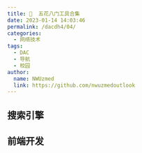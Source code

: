 ```yaml
---
title: 🏹  五花八门工具合集
date: 2023-01-14 14:03:46
permalink: /dacdh4/04/
categories: 
  - 网络技术
tags: 
  - DAC
  - 导航
  - 校园
author: 
  name: NWUzmed
  link: https://github.com/nwuzmedoutlook
---
```


## 搜索引擎

<ClientOnly>
  <Card :cardData="cardData0" :cardListSize=4 carTitlColor="#000" carHoverColor="#000" />
</ClientOnly>

## 前端开发

<ClientOnly>
  <Card :cardData="cardData1" :cardListSize=4 carTitlColor="#000" carHoverColor="#000" />
</ClientOnly>

<script>
export default {
  data() {
    return {
      cardData0: [
        {
          id: "0",
          cardSrc: "http://www.baidu.com/",
          cardName: "百度",
          cardContent:
            "百度——全球最大的中文搜索引擎及最大的中文网站，全球领先的人工智能公司",
        },
{cardSrc: "https://zh.wikihow.com/", cardImgSrc: "https://api.xinac.net/icon/?url=https://zh.wikihow.com/", cardName: "wikiHow", cardContent: "你可以信赖的万事指南",},
{cardSrc: "http://beizhu.qqhbx.com/", cardImgSrc: "https://api.xinac.net/icon/?url=http://beizhu.qqhbx.com/", cardName: "符号基地", cardContent: "特殊符号大全 特殊表情符号 好友备注符号",},
{cardSrc: "http://www.baofengjihuo.com/", cardImgSrc: "https://api.xinac.net/icon/?url=http://www.baofengjihuo.com/", cardName: "暴风激活工具", cardContent: "永久激活所有Windows系统和Office软件",},
{cardSrc: "http://ajihuo.com/", cardImgSrc: "https://api.xinac.net/icon/?url=http://ajihuo.com/", cardName: "Jetbrains永久激话", cardContent: "永久免费提供Intellij idea激活码2020,idea激活码2021,pycharm激活码2020,pycharm激活码2021,phpstorm激活码2020,phpstorm激活码2021,webstorm激活码2020,webstorm激活码2021等jetbrains相关产品激活码。",},
{cardSrc: "http://www.toolfk.com/", cardImgSrc: "https://api.xinac.net/icon/?url=http://www.toolfk.com/", cardName: "工具人", cardContent: "TOOLFK在线工具人",},
{cardSrc: "https://www.zxgj.cn/", cardImgSrc: "https://api.xinac.net/icon/?url=https://www.zxgj.cn/", cardName: "在线工具网", cardContent: "工作生活好帮手",},
{cardSrc: "https://cli.im/", cardImgSrc: "https://api.xinac.net/icon/?url=https://cli.im/", cardName: "草料二维码生成器", cardContent: "努力把二维码技术变成简单实用的产品",},
{cardSrc: "https://www.toolnb.com/", cardImgSrc: "https://api.xinac.net/icon/?url=https://www.toolnb.com/", cardName: "爱资料在线工具", cardContent: "好用的在线工具箱",},
{cardSrc: "https://www.cilin.org/", cardImgSrc: "https://api.xinac.net/icon/?url=https://www.cilin.org/", cardName: "词林在线词典", cardContent: "在线词典|近义词词典|诗词典故|翻译词典",},
{cardSrc: "https://www.zdic.net/", cardImgSrc: "https://api.xinac.net/icon/?url=https://www.zdic.net/", cardName: "漢典", cardContent: "汉典 | 古籍 | 诗词 | 书法 | 通识",},
{cardSrc: "https://jingzhunyun.com/", cardImgSrc: "https://api.xinac.net/icon/?url=https://jingzhunyun.com/", cardName: "精准云工具", cardContent: "在线工具大全",},
{cardSrc: "http://www.iamwawa.cn/", cardImgSrc: "https://api.xinac.net/icon/?url=http://www.iamwawa.cn/", cardName: "蛙蛙工具", cardContent: "便捷的在线工具集合网站",},
{cardSrc: "https://www.tool22.com/", cardImgSrc: "https://api.xinac.net/icon/?url=https://www.tool22.com/", cardName: "兔二工具", cardContent: "一个很有范的工具合集",},
{cardSrc: "http://tool.ycyuan.cn/", cardImgSrc: "https://api.xinac.net/icon/?url=http://tool.ycyuan.cn/", cardName: "异次元工具", cardContent: "异次元工具",},
{cardSrc: "http://www.gjw123.com/", cardImgSrc: "https://api.xinac.net/icon/?url=http://www.gjw123.com/", cardName: "工具123", cardContent: "在线工具_第一家纯在线免安装的工具网站【免费使用】",},
{cardSrc: "http://www.jisuanqiol.com/", cardImgSrc: "https://api.xinac.net/icon/?url=http://www.jisuanqiol.com/", cardName: "懒人计算器", cardContent: "在线计算器-科学计算器在线使用",},
{cardSrc: "https://www.0016.com.cn/", cardImgSrc: "https://api.xinac.net/icon/?url=https://www.0016.com.cn/", cardName: "生活小工具网", cardContent: "您的贴身生活必备工具",},
{cardSrc: "https://www.lmcjl.com/", cardImgSrc: "https://api.xinac.net/icon/?url=https://www.lmcjl.com/", cardName: "LmCjl在线工具", cardContent: "LmCjl在线工具",},
{cardSrc: "https://www.67tool.com/", cardImgSrc: "https://api.xinac.net/icon/?url=https://www.67tool.com/", cardName: "67工具网", cardContent: "致力打造即用即走型在线工具箱",},
{cardSrc: "http://www.woobx.cn/", cardImgSrc: "https://api.xinac.net/icon/?url=http://www.woobx.cn/", cardName: "一个木函", cardContent: "谱写美丽与强大的极致 专业效率集成工具",},
{cardSrc: "https://getquicker.net/", cardImgSrc: "https://api.xinac.net/icon/?url=https://getquicker.net/", cardName: "Quicker", cardContent: "Quicker软件 您的指尖工具箱",},
{cardSrc: "https://u.tools/", cardImgSrc: "https://api.xinac.net/icon/?url=https://u.tools/", cardName: "uTools", cardContent: "你的生产力工具集",},
{cardSrc: "http://edu.yanfabu.com/tools/theory", cardImgSrc: "https://api.xinac.net/icon/?url=http://edu.yanfabu.com/tools/theory", cardName: "公式计算-研发埠", cardContent: "理论公式大全",},
{cardSrc: "http://www.ab126.com/", cardImgSrc: "https://api.xinac.net/icon/?url=http://www.ab126.com/", cardName: "在线计算器", cardContent: "科学计算器在线使用-数学-根号-三角形-函数-公式-时间-面积-体积",},
{cardSrc: "https://tool.yovisun.com/", cardImgSrc: "https://api.xinac.net/icon/?url=https://tool.yovisun.com/", cardName: "YoviSun工具集", cardContent: "YoviSun工具集",},
{cardSrc: "https://tools.kalvinbg.cn/", cardImgSrc: "https://api.xinac.net/icon/?url=https://tools.kalvinbg.cn/", cardName: "Kalvin在线工具", cardContent: "有趣及实用的工具箱",},
{cardSrc: "http://toolwa.com/", cardImgSrc: "https://api.xinac.net/icon/?url=http://toolwa.com/", cardName: "工具哇！", cardContent: "在线工具集",},
{cardSrc: "https://tool.yijingying.com/", cardImgSrc: "https://api.xinac.net/icon/?url=https://tool.yijingying.com/", cardName: "Healer的工具箱", cardContent: "Healer的工具箱",},
{cardSrc: "http://tool.mkblog.cn/", cardImgSrc: "https://api.xinac.net/icon/?url=http://tool.mkblog.cn/", cardName: "孟坤工具箱", cardContent: "孟坤工具箱",},
{cardSrc: "http://www.toolzl.com/", cardImgSrc: "https://api.xinac.net/icon/?url=http://www.toolzl.com/", cardName: "在线工具资料箱", cardContent: "让生活变得更有效率！",},
{cardSrc: "https://tools.miku.ac/", cardImgSrc: "https://api.xinac.net/icon/?url=https://tools.miku.ac/", cardName: "MikuTools", cardContent: "一个轻量的工具集合",},
{cardSrc: "http://24mail.chacuo.net/", cardImgSrc: "https://api.xinac.net/icon/?url=http://24mail.chacuo.net/", cardName: "查错IT网", cardContent: "web开发工具 格式化工具 文字工具 网络工具 实用工具 邮箱工具 编码转换 加密解密",},
{cardSrc: "https://kfd.me/", cardImgSrc: "https://api.xinac.net/icon/?url=https://kfd.me/", cardName: "KFD", cardContent: "Welcome to KFD! I'm KFC++ !",},
{cardSrc: "https://met.red/", cardImgSrc: "https://api.xinac.net/icon/?url=https://met.red/", cardName: "遇见数据仓库|", cardContent: "遇见工具|IP地址精确查询|WIFI精确查询|在线语音识别|梦幻藏宝阁估价|福利资源",},
{cardSrc: "http://webdemo.myscript.com/", cardImgSrc: "https://api.xinac.net/icon/?url=http://webdemo.myscript.com/", cardName: "MyScript", cardContent: "Math、Write、Diagram",},
{cardSrc: "http://www.chvacuum.com/tools/pressure.html", cardImgSrc: "https://api.xinac.net/icon/?url=http://www.chvacuum.com/tools/pressure.html", cardName: "计量单位在线换算", cardContent: "压力、功率、面积、能量……",},
{cardSrc: "http://www.itswebtime.com/", cardImgSrc: "https://api.xinac.net/icon/?url=http://www.itswebtime.com/", cardName: "在线时钟", cardContent: "北京时间在线时钟秒表",},
{cardSrc: "https://www.911cha.com/", cardImgSrc: "https://api.xinac.net/icon/?url=https://www.911cha.com/", cardName: "911查询", cardContent: "免费实用查询工具大全网站",},
{cardSrc: "http://zhongxinzhiyuan.cn/yiqing_real_time_map.html", cardImgSrc: "https://api.xinac.net/icon/?url=http://zhongxinzhiyuan.cn/yiqing_real_time_map.html", cardName: "新型冠状病毒肺炎疫情", cardContent: "新冠疫情实时数据",},
{cardSrc: "http://covid-19.lzu.edu.cn/", cardImgSrc: "https://api.xinac.net/icon/?url=http://covid-19.lzu.edu.cn/", cardName: "新冠疫情全球预测", cardContent: "西部生态安全省部共建协同创新中心",},
{cardSrc: "https://www.arcgis.com/apps/opsdashboard/index.html#/bda7594740fd40299423467b48e9ecf6", cardImgSrc: "https://api.xinac.net/icon/?url=https://www.arcgis.com/apps/opsdashboard/index.html#/bda7594740fd40299423467b48e9ecf6", cardName: "2019-nCoV", cardContent: "Coronavirus COVID-19",},
{cardSrc: "http://www.aiivip.com/", cardImgSrc: "https://api.xinac.net/icon/?url=http://www.aiivip.com/", cardName: "AII文章生成器", cardContent: "免费在线AI文章生成器-自媒体软文原创生成工具",},
{cardSrc: "https://suulnnka.github.io/BullshitGenerator/index.html?%E4%B8%BB%E9%A2%98=%E6%88%91%E5%A5%BD%E5%96%9C%E6%AC%A2%E4%BD%A0%E5%95%8A&amp;%E9%9A%8F%E6%9C%BA%E7%A7%8D%E5%AD%90=4242492515", cardImgSrc: "https://api.xinac.net/icon/?url=https://suulnnka.github.io/BullshitGenerator/index.html?%E4%B8%BB%E9%A2%98=%E6%88%91%E5%A5%BD%E5%96%9C%E6%AC%A2%E4%BD%A0%E5%95%8A&amp;%E9%9A%8F%E6%9C%BA%E7%A7%8D%E5%AD%90=4242492515", cardName: "狗屁不通文章生成器", cardContent: "狗屁不通文章生成器",},
{cardSrc: "https://www.aichpoem.com/#/shisanbai/poem", cardImgSrc: "https://api.xinac.net/icon/?url=https://www.aichpoem.com/#/shisanbai/poem", cardName: "AI作诗", cardContent: "诗三百·人工智能在线诗歌写作平台",},
{cardSrc: "https://app.inferkit.com/demo", cardImgSrc: "https://api.xinac.net/icon/?url=https://app.inferkit.com/demo", cardName: "InferKit", cardContent: "Talk to Transformer",},
{cardSrc: "http://www.aliyeti.cn/wordtoemoji.html", cardImgSrc: "https://api.xinac.net/icon/?url=http://www.aliyeti.cn/wordtoemoji.html", cardName: "在线文字转emoji表情", cardContent: "提供在线文字，包括成语、明星名字、歌名、书名等转换成emoji表情图片",},
{cardSrc: "http://www.zhipaiwu.com/", cardImgSrc: "https://api.xinac.net/icon/?url=http://www.zhipaiwu.com/", cardName: "纸牌屋伪原创", cardContent: "伪原创检测_在线伪原创_伪原创工具",},
{cardSrc: "https://www.aigei.com/bgremover", cardImgSrc: "https://api.xinac.net/icon/?url=https://www.aigei.com/bgremover", cardName: "BgRemover", cardContent: "在线图片去底工具",},
{cardSrc: "https://www.remove.bg/", cardImgSrc: "https://api.xinac.net/icon/?url=https://www.remove.bg/", cardName: "remove.bg", cardContent: "Remove Background from Image",},
{cardSrc: "https://www.tutieshi.com/", cardImgSrc: "https://api.xinac.net/icon/?url=https://www.tutieshi.com/", cardName: "图贴士", cardContent: "在线图片压缩_视频转GIF软件_GIF裁剪合成工具",},
{cardSrc: "https://www.sosogif.com/tool/", cardImgSrc: "https://api.xinac.net/icon/?url=https://www.sosogif.com/tool/", cardName: "搜搜GIF", cardContent: "动起来的才是画面- GIF工具",},
{cardSrc: "http://seal.ssjjss.com/", cardImgSrc: "https://api.xinac.net/icon/?url=http://seal.ssjjss.com/", cardName: "公章专家", cardContent: "公司电子印章图片生成器_印章在线制作大师",},
{cardSrc: "http://www.shenfendaquan.com/", cardImgSrc: "https://api.xinac.net/icon/?url=http://www.shenfendaquan.com/", cardName: "外国身份生成器", cardContent: "美国身份证生成，美国人地址信息生成-世界各国身份信息、地址、信用卡生成器",},
{cardSrc: "http://www.zhongguosou.com/", cardImgSrc: "https://api.xinac.net/icon/?url=http://www.zhongguosou.com/", cardName: "众果搜", cardContent: "众多个人成果搜集整理：个人在学习教育、快捷办公、网页设计、文档处理等软件使用和在线网页小工具编写等。",},
{cardSrc: "https://www.moage.cn/", cardImgSrc: "https://api.xinac.net/icon/?url=https://www.moage.cn/", cardName: "美寄词云", cardContent: "中文文字云,Word Art Cloud,标签云词云在线生成器",},
{cardSrc: "http://www.tianox.com/", cardImgSrc: "https://api.xinac.net/icon/?url=http://www.tianox.com/", cardName: "天牛表白网", cardContent: "让爱更简单 表白网页免费在线制作",},
{cardSrc: "http://www.51bbw.cn/index.html", cardImgSrc: "https://api.xinac.net/icon/?url=http://www.51bbw.cn/index.html", cardName: "我要表白网", cardContent: "最浪漫的表白网页在线生成网站",},
{cardSrc: "http://www.biaobaishike.com/", cardImgSrc: "https://api.xinac.net/icon/?url=http://www.biaobaishike.com/", cardName: "表白时刻", cardContent: "表白网页在线制作_创意表白",},
{cardSrc: "https://wanneng.run/cn/", cardImgSrc: "https://api.xinac.net/icon/?url=https://wanneng.run/cn/", cardName: "万能命令", cardContent: "快捷寻找和直达你想要的各类工具",},
{cardSrc: "http://dns.xsazz.com/", cardImgSrc: "https://api.xinac.net/icon/?url=http://dns.xsazz.com/", cardName: "刷赞平台", cardContent: "抖音、快手等刷赞",},
{cardSrc: "https://link.hhtjim.com/", cardImgSrc: "https://api.xinac.net/icon/?url=https://link.hhtjim.com/", cardName: "HHTJim's部落格 Web App", cardContent: "外链转换工具 | 分享链接转直链",},
{cardSrc: "https://bbs.rainmeter.cn/", cardImgSrc: "https://api.xinac.net/icon/?url=https://bbs.rainmeter.cn/", cardName: "Rainmeter", cardContent: "雨滴美化社区，中国最具影响力的美化论坛",},
{cardSrc: "http://www.25os.com/", cardImgSrc: "https://api.xinac.net/icon/?url=http://www.25os.com/", cardName: "WebOS平台", cardContent: "网络应用休闲平台",},
{cardSrc: "https://123apps.com/cn/", cardImgSrc: "https://api.xinac.net/icon/?url=https://123apps.com/cn/", cardName: "123apps", cardContent: "免费网络应用",},
{cardSrc: "http://www.turingapi.com/", cardImgSrc: "https://api.xinac.net/icon/?url=http://www.turingapi.com/", cardName: "图灵机器人", cardContent: "智能好用的聊天机器人",},
{cardSrc: "http://cloud.xiaoi.com/", cardImgSrc: "https://api.xinac.net/icon/?url=http://cloud.xiaoi.com/", cardName: "iBot Cloud", cardContent: "小i机器人云平台|智能机器人|智能问答|智能客服|客服机器人",},
{cardSrc: "https://bbs.52svip.cn/", cardImgSrc: "https://api.xinac.net/icon/?url=https://bbs.52svip.cn/", cardName: "晨风机器人论坛", cardContent: "晨风机器人论坛",},
{cardSrc: "https://www.yesaaa.com/web/index.php?c=account&amp;a=welcome&amp;", cardImgSrc: "https://api.xinac.net/icon/?url=https://www.yesaaa.com/web/index.php?c=account&amp;a=welcome&amp;", cardName: "Yesaaa微赢", cardContent: "微信上墙，现场大屏幕抽奖",},
{cardSrc: "https://www.weiyoubot.cn/", cardImgSrc: "https://api.xinac.net/icon/?url=https://www.weiyoubot.cn/", cardName: "微友助手", cardContent: "安全稳定国内领先微信群管家",},
{cardSrc: "http://www.downfi.com/video/", cardImgSrc: "https://api.xinac.net/icon/?url=http://www.downfi.com/video/", cardName: "小视频下载", cardContent: "抖音、快手等短视频链接复制即下载",},
{cardSrc: "http://v.ranks.xin/", cardImgSrc: "https://api.xinac.net/icon/?url=http://v.ranks.xin/", cardName: "V视频助手", cardContent: "一键下载在线视频，支持VIP",},
{cardSrc: "https://www.wufoo.com/", cardImgSrc: "https://api.xinac.net/icon/?url=https://www.wufoo.com/", cardName: "Wufoo", cardContent: "具有云存储数据库的在线表单生成器",},
{cardSrc: "https://www.aies.cn/", cardImgSrc: "https://api.xinac.net/icon/?url=https://www.aies.cn/", cardName: "在线繁体字转换器", cardContent: "简体转繁体或繁体转简体",},
{cardSrc: "https://yayun.la/", cardImgSrc: "https://api.xinac.net/icon/?url=https://yayun.la/", cardName: "押韵助手", cardContent: "在线查询押韵的字、词、诗、歌",},
{cardSrc: "http://wanmeiyunjiao.com/", cardImgSrc: "https://api.xinac.net/icon/?url=http://wanmeiyunjiao.com/", cardName: "完美韵脚", cardContent: "让押韵变得简单",},
{cardSrc: "https://tool.misiyu.cn/", cardImgSrc: "https://api.xinac.net/icon/?url=https://tool.misiyu.cn/", cardName: "迷思雨工具", cardContent: "用心的做每一款工具",},
{cardSrc: "http://www.jiqie.com/", cardImgSrc: "https://api.xinac.net/icon/?url=http://www.jiqie.com/", cardName: "头像制作", cardContent: "在线非主流动态闪图设计",},
{cardSrc: "http://www.jiqie.com/d/26.htm", cardImgSrc: "https://api.xinac.net/icon/?url=http://www.jiqie.com/d/26.htm", cardName: "急切网", cardContent: "傻瓜式仿真荣誉证书在线制作",},
{cardSrc: "http://www.yinzhang8.com.cn/seal/", cardImgSrc: "https://api.xinac.net/icon/?url=http://www.yinzhang8.com.cn/seal/", cardName: "印章在线制作", cardContent: "印章在线制作，免费生成",},
{cardSrc: "https://www.tuhaokuai.com/", cardImgSrc: "https://api.xinac.net/icon/?url=https://www.tuhaokuai.com/", cardName: "图好快", cardContent: "支持GIF动图压缩，PNG压缩，JPG压缩，可精确控制照片的长宽和大小。",},
{cardSrc: "https://zh.clippingmagic.com/", cardImgSrc: "https://api.xinac.net/icon/?url=https://zh.clippingmagic.com/", cardName: "Clipping Magic", cardContent: "在线删除图像背景",},
{cardSrc: "https://www.52doutu.cn/", cardImgSrc: "https://api.xinac.net/icon/?url=https://www.52doutu.cn/", cardName: "我爱斗图", cardContent: "斗图表情包在线制作",},
{cardSrc: "https://www.soogif.com/", cardImgSrc: "https://api.xinac.net/icon/?url=https://www.soogif.com/", cardName: "soogif动图", cardContent: "gif动态图片搜索引擎_在线一键制作压缩动图表情工具！",},
{cardSrc: "https://qwerty.kaiyi.cool/", cardImgSrc: "https://api.xinac.net/icon/?url=https://qwerty.kaiyi.cool/", cardName: "Qwerty Learner", cardContent: "练打字，记单词",},
{cardSrc: "https://lab.magiconch.com/", cardImgSrc: "https://api.xinac.net/icon/?url=https://lab.magiconch.com/", cardName: "神奇海螺试验场", cardContent: "卜卜口",},
{cardSrc: "https://getsimnum.caict.ac.cn/", cardImgSrc: "https://api.xinac.net/icon/?url=https://getsimnum.caict.ac.cn/", cardName: "一证通查", cardContent: "免费为用户查询本人身份证名下电话卡数量",},
{cardSrc: "https://win11.blueedge.me/", cardImgSrc: "https://api.xinac.net/icon/?url=https://win11.blueedge.me/", cardName: "Windows11inReact", cardContent: "Win11系统在线体验",},
{cardSrc: "https://www.yasuotu.com/zoom", cardImgSrc: "https://api.xinac.net/icon/?url=https://www.yasuotu.com/zoom", cardName: "压缩图", cardContent: "图片放大 图片无损放大 智能高清图片放大工具",},
{cardSrc: "https://bigjpg.com/", cardImgSrc: "https://api.xinac.net/icon/?url=https://bigjpg.com/", cardName: "Bigjpg", cardContent: "使用人工智能深度卷积神经网络(CNN)无损放大图片",},
{cardSrc: "https://www.weiciyun.com/", cardImgSrc: "https://api.xinac.net/icon/?url=https://www.weiciyun.com/", cardName: "微词云", cardContent: "简单强大的文字云艺术生成器",},
{cardSrc: "https://guiderank-app.com/", cardImgSrc: "https://api.xinac.net/icon/?url=https://guiderank-app.com/", cardName: "盖得", cardContent: "权威的公正测评机构",},
{cardSrc: "https://zxso.net/", cardImgSrc: "https://api.xinac.net/icon/?url=https://zxso.net/", cardName: "风雪工具站", cardContent: "风雪工具站",},
{cardSrc: "https://cli.im/deqr/", cardImgSrc: "https://api.xinac.net/icon/?url=https://cli.im/deqr/", cardName: "二维码解码器", cardContent: "草料二维码解码器",},
{cardSrc: "https://www.erweicaihong.cn/", cardImgSrc: "https://api.xinac.net/icon/?url=https://www.erweicaihong.cn/", cardName: "二维彩虹", cardContent: "在线二维码生成器，微信二维码图片在线生成",},
{cardSrc: "https://jiema.wwei.cn/", cardImgSrc: "https://api.xinac.net/icon/?url=https://jiema.wwei.cn/", cardName: "微微二维码", cardContent: "在线二维码解码器 二维码安全检测工具",},
{cardSrc: "在线批量查询工具大全", cardImgSrc: "https://api.xinac.net/icon/?url=在线批量查询工具大全", cardName: "搜收录网", cardContent: "http://www.soshoulu.com/",},
{cardSrc: "https://it365.gitlab.io/zh-cn/", cardImgSrc: "https://api.xinac.net/icon/?url=https://it365.gitlab.io/zh-cn/", cardName: "it365工具箱", cardContent: "简易的工具箱",},
{cardSrc: "https://www.apkeditor.cn/###", cardImgSrc: "https://api.xinac.net/icon/?url=https://www.apkeditor.cn/###", cardName: "安卓修改大师官网", cardContent: "首款定制任何安卓应用的神器!",},
{cardSrc: "http://www.androidmnq.cn/", cardImgSrc: "https://api.xinac.net/icon/?url=http://www.androidmnq.cn/", cardName: "安卓模拟器", cardContent: "安卓模拟器排行榜",},
{cardSrc: "https://snapdrop.net/", cardImgSrc: "https://api.xinac.net/icon/?url=https://snapdrop.net/", cardName: "Snapdrop", cardContent: "Open Snapdrop on other devices to send files",},
{cardSrc: "http://mfiles.maokebing.com/", cardImgSrc: "https://api.xinac.net/icon/?url=http://mfiles.maokebing.com/", cardName: "爱传送", cardContent: "『文件传送』『文件管理』和 『剪切板同步』工具",},
{cardSrc: "https://ie.icoa.cn/", cardImgSrc: "https://api.xinac.net/icon/?url=https://ie.icoa.cn/", cardName: "浏览器内核检测工具", cardContent: "Browser kernel v2.1 测试查看浏览器内核版本",},
{cardSrc: "https://ai.12348.gov.cn/pc/", cardImgSrc: "https://api.xinac.net/icon/?url=https://ai.12348.gov.cn/pc/", cardName: "智能法律咨询", cardContent: "中国法律服务网",},
{cardSrc: "https://xuenb.com/", cardImgSrc: "https://api.xinac.net/icon/?url=https://xuenb.com/", cardName: "学网查询", cardContent: "在线实用查询工具",},
{cardSrc: "https://mathsolver.microsoft.com/zh", cardImgSrc: "https://api.xinac.net/icon/?url=https://mathsolver.microsoft.com/zh", cardName: "数学求解器", cardContent: "Microsoft数学问题求解器和计算器",},

      ],
      
      cardData1: [
        {
          id: "1",
          cardSrc: "https://cn.vuejs.org/",
          cardImgSrc:
            "https://cdn.staticaly.com/gh/Kele-Bingtang/static@master/img/tools/20220105001047.png",
          cardName: "Vue",
          cardContent: "渐进式 JavaScript 框架",
        },
        {cardSrc: "https://element.eleme.cn/#/zh-CN/", cardImgSrc: "https://cdn.staticaly.com/gh/Kele-Bingtang/static@master/img/tools/20220105001602.png", cardName: "Element-UI", cardContent: "Element，一套为开发者、设计师和产品经理准备的基于 Vue 的桌面端组件库",},
        {cardSrc: "https://www.baidu.com/", cardImgSrc: "https://api.xinac.net/icon/?url=https://www.baidu.com", cardName: "百度", cardContent: "全球最大的中文搜索引擎",},
      ],
    };
  },
};
</script>
